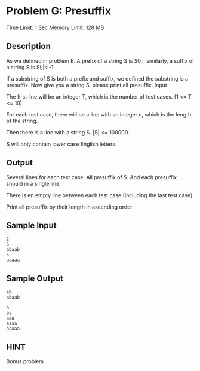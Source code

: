 # Problem G: Presuffix

Time Limit: 1 Sec  Memory Limit: 128 MB

## Description

As we defined in problem E. A prefix of a string S is S0,i, similarly, a suffix of a string S is Si,|s|-1.

If a substring of S is both a prefix and suffix, we defined the substring is a presuffix. Now give you a string S, please print all presuffix.
Input

The first line will be an integer T, which is the number of test cases. (1 <= T <= 10)

For each test case, there will be a line with an integer n, which is the length of the string.

Then there is a line with a string S. |S| <= 100000.

S will only contain lower case English letters.

## Output

Several lines for each test case. All presuffix of S. And each presuffix should in a single line.

There is en empty line between each test case (Including the last test case).

Print all presuffix by their length in ascending order.

## Sample Input

```
2
5
abaab
5
aaaaa
```

## Sample Output

```
ab
abaab

a
aa
aaa
aaaa
aaaaa
```

## HINT

Bonus problem